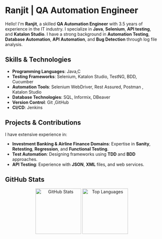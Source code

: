 # Ranjit | QA Automation Engineer

Hello! I'm **Ranjit**, a skilled **QA Automation Engineer** with 3.5 years of experience in the IT industry. I specialize in **Java**, **Selenium**, **API testing**, and **Katalon Studio**. I have a strong background in **Automation Testing**, **Database Automation**, **API Automation**, and **Bug Detection** through log file analysis. 

## Skills & Technologies

- **Programming Languages**: Java,C
- **Testing Frameworks**: Selenium, Katalon Studio, TestNG, BDD, Cucumber
- **Automation Tools**: Selenium WebDriver, Rest Assured, Postman , Katalon Studio
- **Database Technologies**: SQL, Informix, DBeaver
- **Version Control**: Git ,GitHub
- **CI/CD**: Jenkins

## Projects & Contributions

I have extensive experience in:
- **Investment Banking & Airline Finance Domains**: Expertise in **Sanity**, **Retesting**, **Regression**, and **Functional Testing**.
- **Test Automation**: Designing frameworks using **TDD** and **BDD** approaches.
- **API Testing**: Experience with **JSON**, **XML** files, and web services.

## GitHub Stats

<div align="center">
  <img src="https://github-readme-stats.vercel.app/api?username=vadaranjit&show_icons=true&theme=dracula" height="150" alt="GitHub Stats" />
  <img src="https://github-readme-stats.vercel.app/api/top-langs?username=vadaranjit&layout=compact&theme=dracula" height="150" alt="Top Languages" />
</div>
